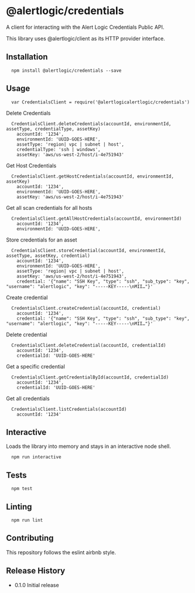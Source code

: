   @alertlogic/credentials
=========

A client for interacting with the Alert Logic Credentials Public API.

This library uses @alertlogic/client as its HTTP provider interface.

## Installation

      npm install @alertlogic/credentials --save

## Usage

      var CredentialsClient = require('@alertlogicalertlogic/credentials')

  Delete Credentials

      CredentialsClient.deleteCredentials(accountId, environmentId, assetType, credentialType, assetKey)
        accountId: '1234',
        environmentId: 'UUID-GOES-HERE',
        assetType: 'region| vpc | subnet | host',
        credentialType: 'ssh | windows',
        assetKey: 'aws/us-west-2/host/i-4e751943'
  
  Get Host Credentials

      CredentialsClient.getHostCredentials(accountId, environmentId, assetKey)
        accountId: '1234',
        environmentId: 'UUID-GOES-HERE',
        assetKey: 'aws/us-west-2/host/i-4e751943'
  
  Get all scan credentials for all hosts

      CredentialsClient.getAllHostCredentials(accountId, environmentId)
        accountId: '1234',
        environmentId: 'UUID-GOES-HERE',
  
  Store credentials for an asset

      CredentialsClient.storeCredential(accountId, environmentId, assetType, assetKey, credential)
        accountId: '1234',
        environmentId: 'UUID-GOES-HERE',
        assetType: 'region| vpc | subnet | host',
        assetKey: 'aws/us-west-2/host/i-4e751943',
        credential: '{"name": "SSH Key", "type": "ssh", "sub_type": "key", "username": "alertlogic", "key": "-----KEY-----\nMII…"}'
  
  Create credential

      CredentialsClient.createCredential(accountId, credential)
        accountId: '1234',
        credential: '{"name": "SSH Key", "type": "ssh", "sub_type": "key", "username": "alertlogic", "key": "-----KEY-----\nMII…"}'
  
  Delete credential

      CredentialsClient.deleteCredential(accountId, credentialId)
        accountId: '1234',
        credentialId: 'UUID-GOES-HERE'
  
  Get a specific credential

      CredentialsClient.getCredentialById(accountId, credentialId)
        accountId: '1234',
        credentialId: 'UUID-GOES-HERE'
  
  Get all credentials

      CredentialsClient.listCredentials(accountId)
        accountId: '1234'

## Interactive

  Loads the library into memory and stays in an interactive node shell.
  
      npm run interactive

## Tests

      npm test

## Linting

      npm run lint

## Contributing

This repository follows the eslint airbnb style.

## Release History

* 0.1.0 Initial release
